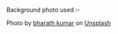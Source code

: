 Background photo used :-

Photo by <a href="https://unsplash.com/@bharath9110?utm_content=creditCopyText&utm_medium=referral&utm_source=unsplash">bharath kumar</a> on <a href="https://unsplash.com/photos/a-large-cloud-is-floating-in-the-sky-0tRh2CbXILM?utm_content=creditCopyText&utm_medium=referral&utm_source=unsplash">Unsplash</a>